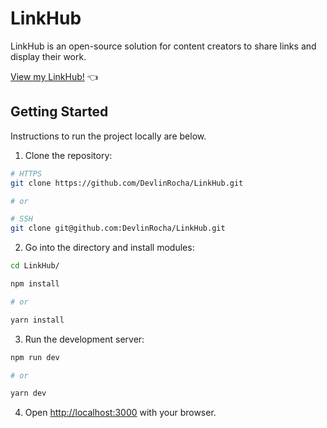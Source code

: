 # LinkHub

LinkHub is an open-source solution for content creators to share links and display their work.

[View my LinkHub!](https://devlinrocha.github.io/LinkHub/) 👈

## Getting Started

Instructions to run the project locally are below.

1. Clone the repository:

```bash
# HTTPS
git clone https://github.com/DevlinRocha/LinkHub.git

# or

# SSH
git clone git@github.com:DevlinRocha/LinkHub.git
```

2. Go into the directory and install modules:

```bash
cd LinkHub/

npm install

# or

yarn install
```

3. Run the development server:

```bash
npm run dev

# or

yarn dev
```

4. Open [http://localhost:3000](http://localhost:3000) with your browser.
